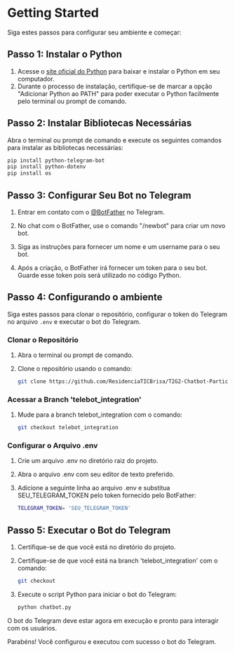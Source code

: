 # Getting Started

Siga estes passos para configurar seu ambiente e começar:

## Passo 1: Instalar o Python

1. Acesse o [site oficial do Python](https://www.python.org/downloads/) para baixar e instalar o Python em seu computador.
2. Durante o processo de instalação, certifique-se de marcar a opção "Adicionar Python ao PATH" para poder executar o Python facilmente pelo terminal ou prompt de comando.

## Passo 2: Instalar Bibliotecas Necessárias

Abra o terminal ou prompt de comando e execute os seguintes comandos para instalar as bibliotecas necessárias:

```bash
pip install python-telegram-bot
pip install python-dotenv
pip install os
```

## Passo 3: Configurar Seu Bot no Telegram

1. Entrar em contato com o [@BotFather](https://web.telegram.org/k/#@BotFather) no Telegram.

2. No chat com o BotFather, use o comando "/newbot" para criar um novo bot.

3. Siga as instruções para fornecer um nome e um username para o seu bot.

4. Após a criação, o BotFather irá fornecer um token para o seu bot. Guarde esse token pois será utilizado no código Python.

## Passo 4: Configurando o ambiente

Siga estes passos para clonar o repositório, configurar o token do Telegram no arquivo `.env` e executar o bot do Telegram.

### Clonar o Repositório

1. Abra o terminal ou prompt de comando.
2. Clone o repositório usando o comando:

    ```bash
    git clone https://github.com/ResidenciaTICBrisa/T2G2-Chatbot-Participacao-Social
    ```
### Acessar a Branch 'telebot_integration'

1. Mude para a branch telebot_integration com o comando:
    ```bash
    git checkout telebot_integration
    ```

### Configurar o Arquivo .env
1. Crie um arquivo .env no diretório raiz do projeto.
2. Abra o arquivo .env com seu editor de texto preferido.
3. Adicione a seguinte linha ao arquivo .env e substitua SEU_TELEGRAM_TOKEN pelo token fornecido pelo BotFather:

    ```bash
    TELEGRAM_TOKEN= 'SEU_TELEGRAM_TOKEN'
    ```

## Passo 5: Executar o Bot do Telegram
1. Certifique-se de que você está no diretório do projeto.
2. Certifique-se de que você está na branch 'telebot_integration' com o comando:

    ```bash
    git checkout
    ```
3. Execute o script Python para iniciar o bot do Telegram:
    ```bash
    python chatbot.py
    ```

O bot do Telegram deve estar agora em execução e pronto para interagir com os usuários.

Parabéns! Você configurou e executou com sucesso o bot do Telegram.
